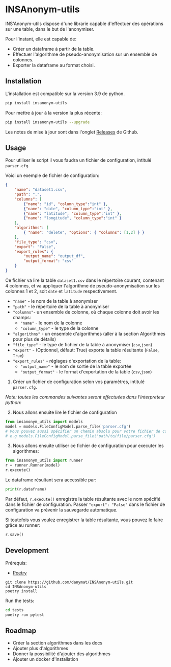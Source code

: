 # INSAnonym-utils

INS'Anonym-utils dispose d'une librarie capable d'effectuer des opérations sur une table, dans le but de l'anonymiser.

Pour l'instant, elle est capable de:

- Créer un dataframe à partir de la table.
- Effectuer l'algorithme de pseudo-anonymisation sur un ensemble de colonnes.
- Exporter la dataframe au format choisi.

## Installation

L'installation est compatible sur la version 3.9 de python.

```bash
pip install insanonym-utils
```

Pour mettre à jour à la version la plus récente:
```bash
pip install insanonym-utils --upgrade
```
Les notes de mise à jour sont dans l'onglet [Releases](https://github.com/danymat/INSAnonym-utils/releases) de Github.


## Usage

Pour utiliser le script il vous faudra un fichier de configuration, intitulé `parser.cfg`.

Voici un exemple de fichier de configuration:

```json
{
    "name": "dataset1.csv",
    "path": ".",
    "columns": [
        {"name": "id", "column_type":"int" },
        {"name": "date", "column_type":"int" },
        {"name": "latitude", "column_type":"int" },
        {"name": "longitude", "column_type":"int" }
    ],
    "algorithms": [
        { "name": "delete", "options": { "columns": [1,2] } }
    ],
    "file_type": "csv",
    "export": "False",
    "export_rules": {
        "output_name": "output_df",
        "output_format": "csv"
    }
}
```

Ce fichier va lire la table `dataset1.csv` dans le répertoire courant, contenant 4 colonnes, et va appliquer l'algorithme de pseudo-anonymisation sur les colonnes 1 et 2, soit `date` et `latitude` respectivement.

- `"name"` - le nom de la table à anonymiser
- `"path"` - le répertoire de la table à anonymiser
- `"columns"`- un ensemble de colonne, où chaque colonne doit avoir les champs:
    - `"name"` - le nom de la colonne
    - `"column_type"` - le type de la colonne 
- `"algorithms"` - un ensemble d'algorithmes (aller à la section Algorithmes pour plus de détails)
- `"file_type"` - le type de fichier de la table à anonymiser (`csv`,`json`)
- `"export"` - (Optionnel, défaut: True) exporte la table résultante (`False`, `True`)
- `"export_rules"` - réglages d'exportation de la table:
    - `"output_name"` - le nom de sortie de la table exportée
    - `"output_format"` - le format d'exportation de la table (`csv`,`json`)

1. Créer un fichier de configuration selon vos paramètres, intitulé `parser.cfg`.

*Note: toutes les commandes suivantes seront effectuées dans l'interpreteur python:*

2. Nous allons ensuite lire le fichier de configuration

```python
from insanonym_utils import models
model = models.FileConfigModel.parse_file('parser.cfg') 
# Vous pouvez aussi spécifier un chemin absolu pour votre fichier de configuration: 
# e.g models.FileConfigModel.parse_file('path/to/file/parser.cfg')
```

3. Nous allons ensuite utiliser ce fichier de configuration pour executer les algorithmes:

```python
from insanonym_utils import runner
r = runner.Runner(model)
r.execute()
```

Le dataframe résultant sera accessible par:
```python
print(r.dataframe)
```

Par défaut, `r.execute()` enregistre la table résultante avec le nom spécifié dans le fichier de configuration.
Passer `"export": "False"` dans le fichier de configuration va prévenir la sauvegarde automatique.

Si toutefois vous voulez enregistrer la table résultante, vous pouvez le faire grâce au runner:

```python
r.save()
```

## Development

Prérequis:

- [Poetry](https://python-poetry.org/docs/#installation)

```
git clone https://github.com/danymat/INSAnonym-utils.git
cd INSAnonym-utils
poetry install 
```

Run the tests:
```bash
cd tests
poetry run pytest
```

## Roadmap

- Créer la section algorithmes dans les docs
- Ajouter plus d'algorithmes
- Donner la possibilité d'ajouter des algorithmes 
- Ajouter un docker d'installation
